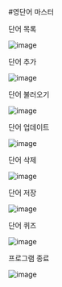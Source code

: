 #영단어 마스터

단어 목록

![image](/ScreenShots/wordList.png?raw=true "단어 목록")

단어 추가

![image](/ScreenShots/wordAdd.png?raw=true "단어 추가")

단어 불러오기

![image](/ScreenShots/wordLoad.png?raw=true "단어 불러오기")

단어 업데이트

![image](/ScreenShots/wordUpdate.png?raw=true "단어 업데이트")

단어 삭제

![image](/ScreenShots/wordDelete.png?raw=true "단어 삭제")

단어 저장

![image](/ScreenShots/wordSave.png?raw=true "단어 저장")

단어 퀴즈

![image](/ScreenShots/wordQuiz.png?raw=true "단어 퀴즈")

프로그램 종료

![image](/ScreenShots/wordEnd.png?raw=true "프로그램 종료")
